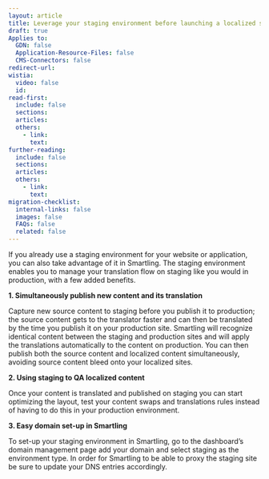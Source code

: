 ```yaml
---
layout: article
title: Leverage your staging environment before launching a localized site
draft: true
Applies to:
  GDN: false
  Application-Resource-Files: false
  CMS-Connectors: false
redirect-url:
wistia:
  video: false
  id:
read-first:
  include: false
  sections:
  articles:
  others:
    - link:
      text:
further-reading:
  include: false
  sections:
  articles:
  others:
    - link:
      text:
migration-checklist:
  internal-links: false
  images: false
  FAQs: false
  related: false
---
```



If you already use a staging environment for your website or application, you can also take advantage of it in Smartling. The staging environment enables you to manage your translation flow on staging like you would in production, with a few added benefits.

**1. Simultaneously publish new content and its translation**

Capture new source content to staging before you publish it to production; the source content gets to the translator faster and can then be translated by the time you publish it on your production site. Smartling will recognize identical content between the staging and production sites and will apply the translations automatically to the content on production. You can then publish both the source content and localized content simultaneously, avoiding source content bleed onto your localized sites.

**2. Using staging to QA localized content**

Once your content is translated and published on staging you can start optimizing the layout, test your content swaps and translations rules instead of having to do this in your production environment.

**3. Easy domain set-up in Smartling**

To set-up your staging environment in Smartling, go to the dashboard’s domain management page add your domain and select staging as the environment type. In order for Smartling to be able to proxy the staging site be sure to update your DNS entries accordingly.